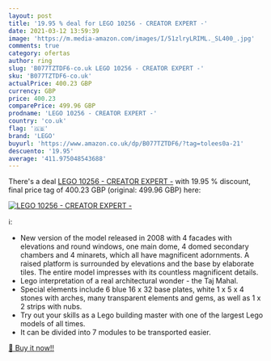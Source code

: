 ```yaml
---
layout: post
title: '19.95 % deal for LEGO 10256 - CREATOR EXPERT -'
date: 2021-03-12 13:59:39
image: 'https://m.media-amazon.com/images/I/51zlryLRIML._SL400_.jpg'
comments: true
category: ofertas
author: ring
slug: 'B077TZTDF6-co.uk LEGO 10256 - CREATOR EXPERT -'
sku: 'B077TZTDF6-co.uk'
actualPrice: 400.23 GBP
currency: GBP
price: 400.23
comparePrice: 499.96 GBP
prodname: 'LEGO 10256 - CREATOR EXPERT -'
country: 'co.uk'
flag: '🇬🇧'
brand: 'LEGO'
buyurl: 'https://www.amazon.co.uk/dp/B077TZTDF6/?tag=tolees0a-21'
descuento: '19.95'
average: '411.975048543688'
---
```


There's a deal [LEGO 10256 - CREATOR EXPERT -](https://www.amazon.co.uk/dp/B077TZTDF6/?tag=tolees0a-21)  with  19.95 % discount, final price tag of  400.23 GBP (original: 499.96 GBP) here:

[![LEGO 10256 - CREATOR EXPERT -](https://m.media-amazon.com/images/I/51zlryLRIML._SL400_.jpg)](https://www.amazon.co.uk/dp/B077TZTDF6/?tag=tolees0a-21)

ℹ️:

- New version of the model released in 2008 with 4 facades with elevations and round windows, one main dome, 4 domed secondary chambers and 4 minarets, which all have magnificent adornments. A raised platform is surrounded by elevations and the base by elaborate tiles. The entire model impresses with its countless magnificent details.
- Lego interpretation of a real architectural wonder - the Taj Mahal.
- Special elements include 6 blue 16 x 32 base plates, white 1 x 5 x 4 stones with arches, many transparent elements and gems, as well as 1 x 2 strips with nubs.
- Try out your skills as a Lego building master with one of the largest Lego models of all times.
- It can be divided into 7 modules to be transported easier.

[🛒 Buy it now!!](https://www.amazon.co.uk/dp/B077TZTDF6/?tag=tolees0a-21)
